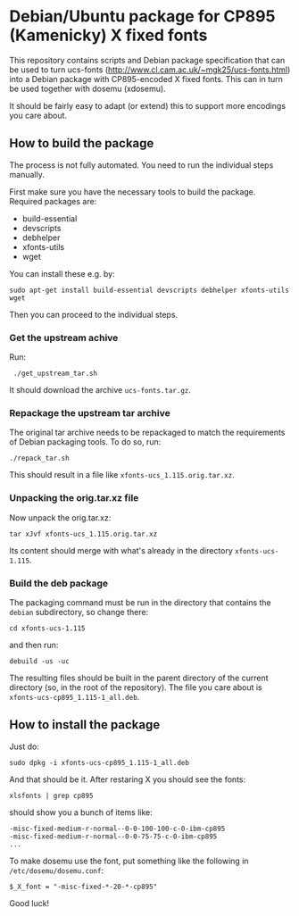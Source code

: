 # Debian/Ubuntu package for CP895 (Kamenicky) X fixed fonts

This repository contains scripts and Debian package specification that can be used to turn ucs-fonts (http://www.cl.cam.ac.uk/~mgk25/ucs-fonts.html) into a Debian package with CP895-encoded X fixed fonts. This can in turn be used together with dosemu (xdosemu).

It should be fairly easy to adapt (or extend) this to support more encodings you care about.

## How to build the package
The process is not fully automated. You need to run the individual steps manually.

First make sure you have the necessary tools to build the package. Required packages are:
* build-essential
* devscripts
* debhelper
* xfonts-utils
* wget

You can install these e.g. by:

    sudo apt-get install build-essential devscripts debhelper xfonts-utils wget

Then you can proceed to the individual steps.

### Get the upstream achive
Run:

     ./get_upstream_tar.sh

It should download the archive `ucs-fonts.tar.gz`.

### Repackage the upstream tar archive

The original tar archive needs to be repackaged to match the requirements of Debian packaging tools. To do so, run:

    ./repack_tar.sh

This should result in a file like `xfonts-ucs_1.115.orig.tar.xz`.

### Unpacking the orig.tar.xz file

Now unpack the orig.tar.xz:

    tar xJvf xfonts-ucs_1.115.orig.tar.xz

Its content should merge with what's already in the directory `xfonts-ucs-1.115`.

### Build the deb package

The packaging command must be run in the directory that contains the `debian` subdirectory, so change there:

    cd xfonts-ucs-1.115

and then run:

    debuild -us -uc

The resulting files should be built in the parent directory of the current directory (so, in the root of the repository). The file you care about is `xfonts-ucs-cp895_1.115-1_all.deb`.

## How to install the package

Just do:

    sudo dpkg -i xfonts-ucs-cp895_1.115-1_all.deb

And that should be it. After restaring X you should see the fonts:

    xlsfonts | grep cp895

should show you a bunch of items like:

    -misc-fixed-medium-r-normal--0-0-100-100-c-0-ibm-cp895
    -misc-fixed-medium-r-normal--0-0-75-75-c-0-ibm-cp895
    ...

To make dosemu use the font, put something like the following in `/etc/dosemu/dosemu.conf`:

    $_X_font = "-misc-fixed-*-20-*-cp895"

Good luck!
